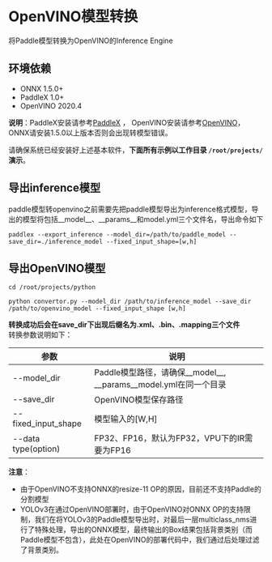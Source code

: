 # OpenVINO模型转换
将Paddle模型转换为OpenVINO的Inference Engine  

## 环境依赖

* ONNX 1.5.0+
* PaddleX 1.0+
* OpenVINO 2020.4

**说明**：PaddleX安装请参考[PaddleX](https://paddlex.readthedocs.io/zh_CN/develop/install.html) ， OpenVINO安装请参考[OpenVINO](https://docs.openvinotoolkit.org/latest/index.html)，ONNX请安装1.5.0以上版本否则会出现转模型错误。

请确保系统已经安装好上述基本软件，**下面所有示例以工作目录 `/root/projects/`演示**。

## 导出inference模型
paddle模型转openvino之前需要先把paddle模型导出为inference格式模型，导出的模型将包括__model__、__params__和model.yml三个文件名，导出命令如下
```
paddlex --export_inference --model_dir=/path/to/paddle_model --save_dir=./inference_model --fixed_input_shape=[w,h]
```

## 导出OpenVINO模型

```
cd /root/projects/python

python convertor.py --model_dir /path/to/inference_model --save_dir /path/to/openvino_model --fixed_input_shape [w,h]
```
**转换成功后会在save_dir下出现后缀名为.xml、.bin、.mapping三个文件**  
转换参数说明如下：

|  参数   | 说明  |
|  ----  | ----  |
| --model_dir  | Paddle模型路径，请确保__model__, \_\_params__model.yml在同一个目录|
| --save_dir  | OpenVINO模型保存路径 |
| --fixed_input_shape  | 模型输入的[W,H] |
| --data type(option)  | FP32、FP16，默认为FP32，VPU下的IR需要为FP16 |  
**注意**：
- 由于OpenVINO不支持ONNX的resize-11 OP的原因，目前还不支持Paddle的分割模型
- YOLOv3在通过OpenVINO部署时，由于OpenVINO对ONNX OP的支持限制，我们在将YOLOv3的Paddle模型导出时，对最后一层multiclass_nms进行了特殊处理，导出的ONNX模型，最终输出的Box结果包括背景类别（而Paddle模型不包含），此处在OpenVINO的部署代码中，我们通过后处理过滤了背景类别。
